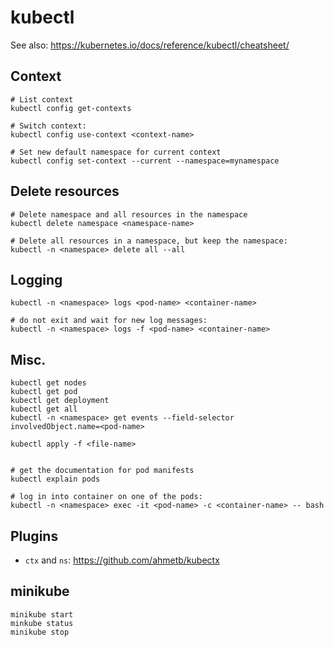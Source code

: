 # kubectl

See also: https://kubernetes.io/docs/reference/kubectl/cheatsheet/

## Context

```
# List context
kubectl config get-contexts

# Switch context:
kubectl config use-context <context-name>

# Set new default namespace for current context
kubectl config set-context --current --namespace=mynamespace
```

## Delete resources

```
# Delete namespace and all resources in the namespace
kubectl delete namespace <namespace-name>

# Delete all resources in a namespace, but keep the namespace:
kubectl -n <namespace> delete all --all
```

## Logging

```
kubectl -n <namespace> logs <pod-name> <container-name>

# do not exit and wait for new log messages:
kubectl -n <namespace> logs -f <pod-name> <container-name>
```

## Misc.

```
kubectl get nodes
kubectl get pod
kubectl get deployment
kubectl get all
kubectl -n <namespace> get events --field-selector involvedObject.name=<pod-name>

kubectl apply -f <file-name>


# get the documentation for pod manifests
kubectl explain pods

# log in into container on one of the pods:
kubectl -n <namespace> exec -it <pod-name> -c <container-name> -- bash
```

## Plugins

- `ctx` and `ns`: https://github.com/ahmetb/kubectx

## minikube

```
minikube start
minkube status
minikube stop
```
